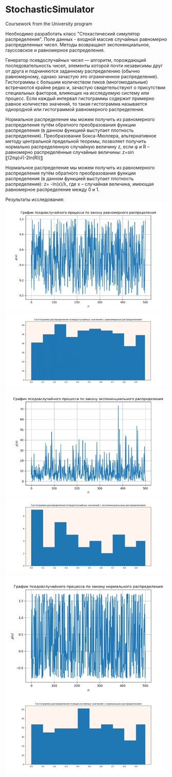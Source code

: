 # StochasticSimulator
Coursework from the University program

Необходимо разработать класс "Стохастический симулятор распределения". Поле данных - входной массив случайных равномерно распределенных чисел.
Методы возвращают экспоненциальное, гауссовское и равномерное распределения.

Генератор псевдослучайных чисел — алгоритм, порождающий последовательность чисел, элементы которой почти независимы друг от друга и подчиняются
заданному распределению (обычно равномерному, однако зачастую это ограниченное распределение).
Гистограммы с большим количеством пиков (многомодальные) встречаются крайне редко и, зачастую свидетельствуют о присутствии специальных факторов,
влияющих на исследуемую систему или процесс. Если каждый интервал гистограммы содержит примерно равное количество значений, то такая гистограмма
называется однородной или гистограммой равномерного распределения.

Нормальное распределение мы можем получить из равномерного распределения путём обратного преобразования функции распределения (в данном функцией
выступает плотность распределения). Преобразование Бокса-Мюллера, альтернативное методу центральной предельной теоремы, позволяет получить нормально
распределенную случайную величину z, если φ и R – равномерно распределённые случайные величины:
z=sin⁡〖(2πφ)√(-2ln⁡(R))〗

Нормальное распределение мы можем получить из равномерного распределения путём обратного преобразования функции распределения (в данном функцией
выступает плотность распределения):
z= -ln⁡(x)/λ,
где x – случайная величина, имеющая равномерное распределение между 0 и 1.

Результаты исследования:
![](Figure_1.png)
![](Figure_2.png)
![](Figure_3.png)
![](Figure_4.png)
![](Figure_5.png)
![](Figure_6.png)
